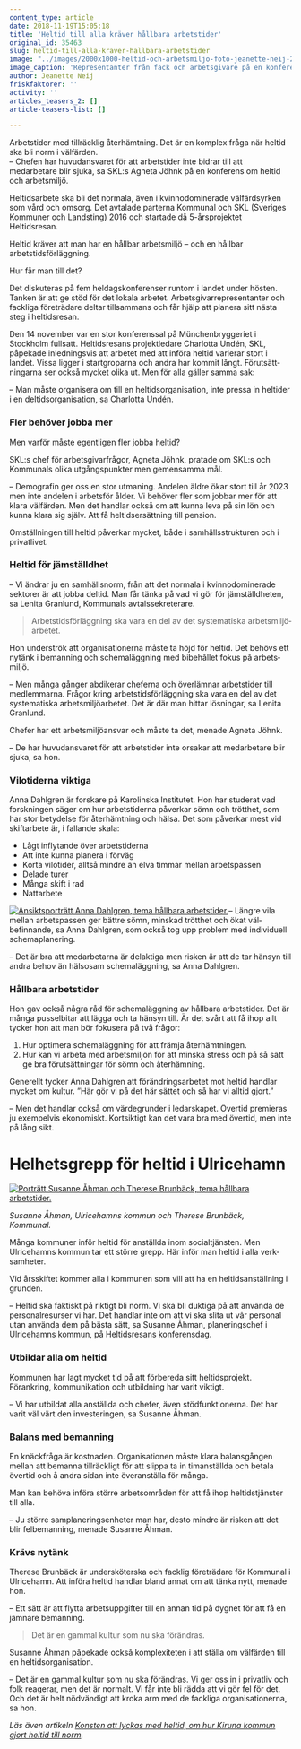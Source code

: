 ```yaml
---
content_type: article
date: 2018-11-19T15:05:18
title: 'Heltid till alla kräver hållbara arbetstider'
original_id: 35463
slug: heltid-till-alla-kraver-hallbara-arbetstider
image: "../images/2000x1000-heltid-och-arbetsmiljo-foto-jeanette-neij-2.jpg"
image_caption: 'Representanter från fack och arbetsgivare på en konferens om hållbar arbetstidsförläggning. Från vänster Agneta Jöhnk och Charlotta Undén, SKL, Lars-Sture Johansson, Kommunal, Lars-Ove Brander, SKL, Lena Byström och Lenita Granlund, Kommunal. '
author: Jeanette Neij
friskfaktorer: ''
activity: ''
articles_teasers_2: []
article-teasers-list: []

---
```


Arbetstider med tillräcklig återhämtning. Det är en komplex fråga när heltid ska bli norm i välfärden.  
– Chefen har huvudansvaret för att arbetstider inte bidrar till att medarbetare blir sjuka, sa SKL:s Agneta Jöhnk på en konferens om heltid och arbetsmiljö.

Heltidsarbete ska bli det normala, även i kvinno­dominerade välfärds­yrken som vård och omsorg. Det avtalade parterna Kommunal och SKL (Sveriges Kommuner och Landsting) 2016 och startade då 5-års­projektet Heltidsresan.

Heltid kräver att man har en hållbar arbetsmiljö – och en hållbar arbetstidsförläggning.

Hur får man till det?

Det diskuteras på fem heldags­konferenser runtom i landet under hösten. Tanken är att ge stöd för det lokala arbetet. Arbetsgivar­representanter och fackliga före­trädare deltar tillsammans och får hjälp att planera sitt nästa steg i heltidsresan.

Den 14 november var en stor konferens­sal på München­bryggeriet i Stockholm fullsatt. Heltidsresans projekt­ledare Charlotta Undén, SKL, påpekade inledningsvis att arbetet med att införa heltid varierar stort i landet. Vissa ligger i start­groparna och andra har kommit långt. Förutsätt­ningarna ser också mycket olika ut. Men för alla gäller samma sak:

– Man måste organisera om till en heltids­organisation, inte pressa in heltider i en deltids­organisation, sa Charlotta Undén.

### Fler behöver jobba mer

Men varför måste egentligen fler jobba heltid?

SKL:s chef för arbetsgivar­frågor, Agneta Jöhnk, pratade om SKL:s och Kommunals olika utgångs­punkter men gemensamma mål.

– Demografin ger oss en stor utmaning. Andelen äldre ökar stort till år 2023 men inte andelen i arbets­för ålder. Vi behöver fler som jobbar mer för att klara välfärden. Men det handlar också om att kunna leva på sin lön och kunna klara sig själv. Att få heltids­ersättning till pension.

Omställningen till heltid påverkar mycket, både i samhälls­strukturen och i privat­livet.

### Heltid för jämställdhet

– Vi ändrar ju en samhälls­norm, från att det normala i kvinno­dominerade sektorer är att jobba deltid. Man får tänka på vad vi gör för jämställd­heten, sa Lenita Granlund, Kommunals avtals­sekreterare.

> Arbetstidsförläggning ska vara en del av det systematiska arbetsmiljö­arbetet.

Hon underströk att organisationerna måste ta höjd för heltid. Det behövs ett nytänk i bemanning och schema­läggning med bibehållet fokus på arbets­miljö.

– Men många gånger abdikerar cheferna och överlämnar arbetstider till medlemmarna. Frågor kring arbetstidsförläggning ska vara en del av det systematiska arbetsmiljö­arbetet. Det är där man hittar lösningar, sa Lenita Granlund.

Chefer har ett arbetsmiljö­ansvar och måste ta det, menade Agneta Jöhnk.

– De har huvud­ansvaret för att arbetstider inte orsakar att medarbetare blir sjuka, sa hon.

### Vilotiderna viktiga

Anna Dahlgren är forskare på Karolinska Institutet. Hon har studerat vad forsk­ningen säger om hur arbetstiderna påverkar sömn och trött­het, som har stor betydelse för åter­hämtning och hälsa. Det som påverkar mest vid skift­arbete är, i fallande skala:

*   Lågt inflytande över arbetstiderna
*   Att inte kunna planera i förväg
*   Korta vilotider, alltså mindre än elva timmar mellan arbets­passen
*   Delade turer
*   Många skift i rad
*   Nattarbete

[![Ansiktsporträtt Anna Dahlgren, tema hållbara arbetstider.](https://www.suntarbetsliv.se/wp-content/uploads/2018/11/200x220-anna-dahlgren.jpg)](https://www.suntarbetsliv.se/wp-content/uploads/2018/11/200x220-anna-dahlgren.jpg)– Längre vila mellan arbets­passen ger bättre sömn, minskad trötthet och ökat väl­befinnande, sa Anna Dahlgren, som också tog upp problem med individuell schemaplanering.

– Det är bra att medarbetarna är delaktiga men risken är att de tar hänsyn till andra behov än hälsosam schemaläggning, sa Anna Dahlgren.

### Hållbara arbetstider

Hon gav också några råd för schemaläggning av hållbara arbetstider. Det är många pussel­bitar att lägga och ta hänsyn till. Är det svårt att få ihop allt tycker hon att man bör fokusera på två frågor:

1.  Hur optimera schemaläggning för att främja åter­hämtningen.
2.  Hur kan vi arbeta med arbetsmiljön för att minska stress och på så sätt ge bra förutsättningar för sömn och återhämning.

Generellt tycker Anna Dahlgren att förändrings­arbetet mot heltid handlar mycket om kultur. ”Här gör vi på det här sättet och så har vi alltid gjort.”

– Men det handlar också om värde­grunder i ledar­skapet. Övertid premieras ju exempelvis ekonomiskt. Kort­siktigt kan det vara bra med över­tid, men inte på lång sikt.

Helhetsgrepp för heltid i Ulricehamn
====================================

[![Porträtt Susanne Åhman och Therese Brunbäck, tema hållbara arbetstider. ](https://www.suntarbetsliv.se/wp-content/uploads/2018/11/750x400-susanne-ahman-therese-brunback-foto-jeanette-neij.jpg)](https://www.suntarbetsliv.se/wp-content/uploads/2018/11/750x400-susanne-ahman-therese-brunback-foto-jeanette-neij.jpg)

_Susanne Åhman, Ulricehamns kommun och Therese Brunbäck, Kommunal._  

Många kommuner inför heltid för anställda inom social­tjänsten. Men Ulricehamns kommun tar ett större grepp. Här inför man heltid i alla verk­samheter.

Vid års­skiftet kommer alla i kommunen som vill att ha en heltids­anställning i grunden.

– Heltid ska faktiskt på riktigt bli norm. Vi ska bli duktiga på att använda de personal­resurser vi har. Det handlar inte om att vi ska slita ut vår personal utan använda dem på bästa sätt, sa Susanne Åhman, planerings­chef i Ulricehamns kommun, på Heltidsresans konferensdag.

### Utbildar alla om heltid

Kommunen har lagt mycket tid på att förbereda sitt heltidsprojekt. Förankring, kommunikation och utbildning har varit viktigt.

– Vi har utbildat alla anställda och chefer, även stöd­funktionerna. Det har varit väl värt den investeringen, sa Susanne Åhman.

### Balans med bemanning

En knäckfråga är kostnaden. Organisationen måste klara balans­gången mellan att bemanna till­räckligt för att slippa ta in tim­anställda och betala övertid och å andra sidan inte över­anställa för många.

Man kan behöva införa större arbets­områden för att få ihop heltids­tjänster till alla.

– Ju större samplanerings­enheter man har, desto mindre är risken att det blir fel­bemanning, menade Susanne Åhman.

### Krävs nytänk

Therese Brunbäck är under­sköterska och facklig företrädare för Kommunal i Ulricehamn. Att införa heltid handlar bland annat om att tänka nytt, menade hon.

– Ett sätt är att flytta arbets­uppgifter till en annan tid på dygnet för att få en jämnare bemanning.

> Det är en gammal kultur som nu ska förändras.

Susanne Åhman påpekade också komplexiteten i att ställa om välfärden till en heltids­organisation.

– Det är en gammal kultur som nu ska förändras. Vi ger oss in i privatliv och folk reagerar, men det är normalt. Vi får inte bli rädda att vi gör fel för det. Och det är helt nödvändigt att kroka arm med de fackliga organisationerna, sa hon.

_Läs även artikeln [Konsten att lyckas med heltid, om hur Kiruna kommun gjort heltid till norm](https://www.suntarbetsliv.se/artiklar/organisatorisk-och-social-arbetsmiljo/konsten-att-lyckas-med-heltid/)._


